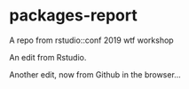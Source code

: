 # packages-report
A repo from rstudio::conf 2019 wtf workshop

An edit from Rstudio.

Another edit, now from Github in the browser...
